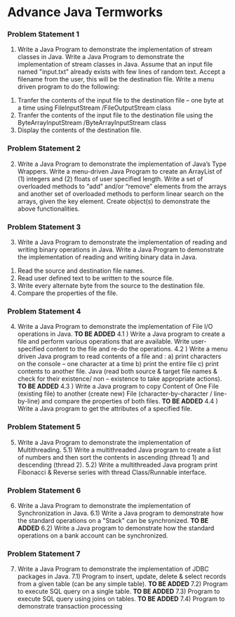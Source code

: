 # Advance Java Termworks 

### Problem Statement 1
1. Write a Java Program to demonstrate the implementation of stream classes in Java. 
Write a Java Program to demonstrate the implementation of stream classes in Java. Assume that 
an input file named "input.txt" already exists with few lines of random text. Accept a filename 
from the user, this will be the destination file.
Write a menu driven program to do the following:
1) Tranfer the contents of the input file to the destination file – one byte at a time using 
FileInputStream /FileOutputStream class
2) Tranfer the contents of the input file to the destination file using the ByteArrayInputStream
/ByteArrayInputStream class
3) Display the contents of the destination file.

### Problem Statement 2
2. Write a Java Program to demonstrate the implementation of Java’s Type Wrappers. 
Write a menu-driven Java Program to create an ArrayList of (1) integers and (2) floats of user 
specified length. Write a set of overloaded methods to “add” and/or “remove” elements from the 
arrays and another set of overloaded methods to perform linear search on the arrays, given the key 
element. Create object(s) to demonstrate the above functionalities. 

### Problem Statement 3
3. Write a Java Program to demonstrate the implementation of reading and writing binary 
operations in Java.
Write a Java Program to demonstrate the implementation of reading and writing binary data in 
Java.
1) Read the source and destination file names. 
2) Read user defined text to be written to the source file.
3) Write every alternate byte from the source to the destination file.
4) Compare the properties of the file.

### Problem Statement 4
4. Write a Java Program to demonstrate the implementation of File I/O operations in Java. 
**TO BE ADDED** 4.1 ) Write a Java program to create a file and perform various operations that are available. 
Write user-specified content to the file and re-do the operations.
4.2 ) Write a menu driven Java program to read contents of a file and :
a) print characters on the console – one character at a time
b) print the entire file
c) print contents to another file.
Java (read both source & target file names & check for their existence/ non – existence to take 
appropriate actions).
**TO BE ADDED** 4.3 ) Write a Java program to copy Content of One File (existing file) to another (create new) 
File (character-by-character / line-by-line) and compare the properties of both files.
**TO BE ADDED** 4.4 ) Write a Java program to get the attributes of a specified file.

### Problem Statement 5
5. Write a Java Program to demonstrate the implementation of Multithreading. 
5.1) Write a multithreaded Java program to create a list of numbers and then sort the contents 
in ascending (thread 1) and descending (thread 2).
5.2) Write a multithreaded Java program print Fibonacci & Reverse series with thread 
 Class/Runnable interface.

### Problem Statement 6
6. Write a Java Program to demonstrate the implementation of Synchronization in Java. 
6.1) Write a Java program to demonstrate how the standard operations on a "Stack" can be 
synchronized.
**TO BE ADDED** 6.2) Write a Java program to demonstrate how the standard operations on a bank account can 
be synchronized.

### Problem Statement 7
7. Write a Java Program to demonstrate the implementation of JDBC packages in Java. 
7.1) Program to insert, update, delete & select records from a given table (can be any simple
table).
**TO BE ADDED** 7.2) Program to execute SQL query on a single table.
**TO BE ADDED** 7.3) Program to execute SQL query using joins on tables.
**TO BE ADDED** 7.4) Program to demonstrate transaction processing